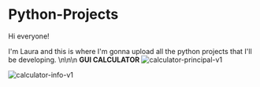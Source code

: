 # Python-Projects

Hi everyone!

I'm Laura and this is where I'm gonna upload all the python projects that I'll be developing.
\n\n\n
<strong>GUI CALCULATOR</strong>
![calculator-principal-v1](https://github.com/LVrod4/Python-Projects/assets/140092448/c7bfd993-fc2c-4880-81e3-ab76b38b34c1)

![calculator-info-v1](https://github.com/LVrod4/Python-Projects/assets/140092448/68d677ea-828e-4bd5-9b83-2bbdf424265f)
